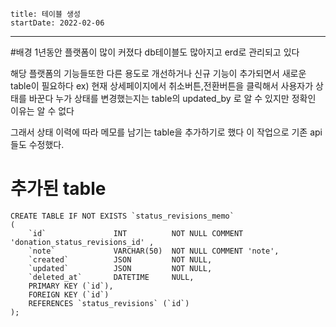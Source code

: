 ```
title: 테이블 생성
startDate: 2022-02-06
```
---

#배경
1년동안 플랫폼이 많이 커졌다
db테이블도 많아지고 erd로 관리되고 있다

해당 플랫폼의 기능들또한 다른 용도로 개선하거나 신규 기능이 추가되면서
새로운 table이 필요하다
ex)
현재 상세페이지에서
취소버튼,전환버튼을 클릭해서 사용자가 상태를 바꾼다
누가 상태를 변경했는지는 table의 updated_by 로 알 수 있지만
정확인 이유는 알 수 없다

그래서 상태 이력에 따라 메모를 남기는 table을 추가하기로 했다
이 작업으로 기존 api들도 수정했다.

# 추가된 table

```
CREATE TABLE IF NOT EXISTS `status_revisions_memo`
(
    `id`               INT          NOT NULL COMMENT 'donation_status_revisions_id' ,
    `note`             VARCHAR(50)  NOT NULL COMMENT 'note',
    `created`          JSON         NOT NULL,
    `updated`          JSON         NOT NULL,
    `deleted_at`       DATETIME     NULL,
    PRIMARY KEY (`id`),
    FOREIGN KEY (`id`)
    REFERENCES `status_revisions` (`id`)
);
```

